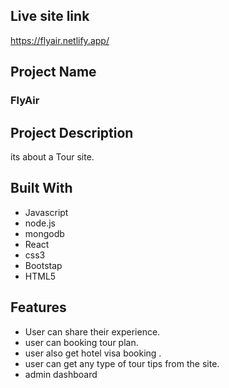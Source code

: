 ## Live site link
https://flyair.netlify.app/

## Project Name
<h3> FlyAir  </h3>

## Project Description 
<p> its about a Tour site. </p>    

## Built With
- Javascript
- node.js
- mongodb
- React 
- css3
- Bootstap
- HTML5


## Features

- User can share their experience.
- user can booking tour plan.
- user also get hotel visa booking .
- user can get any type of tour tips from the site.
- admin dashboard

